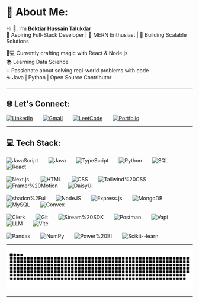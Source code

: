 # 💫 About Me:
Hi 👋, I'm **Boktiar Hussain Talukdar** 
<br>
🎯 Aspiring Full-Stack Developer | 🌱 MERN Enthusiast | 🚀 Building Scalable Solutions

👨💻 Currently crafting magic with React & Node.js  
📚 Learning Data Science                         
💡 Passionate about solving real-world problems with code  
☕️ Java | Python | Open Source Contributor

---

## 🌐 Let's Connect:

[![LinkedIn](https://img.shields.io/badge/LinkedIn-Connect%20Professionally-%230077B5?style=for-the-badge&logo=linkedin)](https://linkedin.com/in/boktiar-hussain-58766a254) &nbsp;&nbsp;&nbsp;&nbsp;&nbsp;
[![Gmail](https://img.shields.io/badge/Email-Send%20Message-%23D14836?style=for-the-badge&logo=gmail)](mailto:boktiaroff01@gmail.com) &nbsp;&nbsp;&nbsp;&nbsp;&nbsp; 
[![LeetCode](https://img.shields.io/badge/LeetCode-Solve%20Challenges-%23FFA116?style=for-the-badge&logo=leetcode)](https://leetcode.com/u/Boktiar/) &nbsp;&nbsp;&nbsp;&nbsp;&nbsp;
[![Portfolio](https://img.shields.io/badge/🚀%20Portfolio-Visit%20Now-%23000000?style=for-the-badge)](https://portfolio-boktiars-projects.vercel.app/)

---

## 💻 Tech Stack:

![JavaScript](https://img.shields.io/badge/javascript-%23323330.svg?style=for-the-badge&logo=javascript&logoColor=%23F7DF1E)&nbsp;&nbsp;&nbsp;&nbsp;&nbsp;&nbsp;&nbsp;![Java](https://img.shields.io/badge/java-%23ED8B00.svg?style=for-the-badge&logo=openjdk&logoColor=white)&nbsp;&nbsp;&nbsp;&nbsp;&nbsp;&nbsp;&nbsp;![TypeScript](https://img.shields.io/badge/typescript-%23007ACC.svg?style=for-the-badge&logo=typescript&logoColor=white)&nbsp;&nbsp;&nbsp;&nbsp;&nbsp;&nbsp;&nbsp;![Python](https://img.shields.io/badge/python-3670A0?style=for-the-badge&logo=python&logoColor=ffdd54)&nbsp;&nbsp;&nbsp;&nbsp;&nbsp;&nbsp;&nbsp;![SQL](https://img.shields.io/badge/SQL-%2300ADD8.svg?style=for-the-badge&logo=postgresql&logoColor=white)&nbsp;&nbsp;&nbsp;&nbsp;&nbsp;&nbsp;&nbsp;![React](https://img.shields.io/badge/react-%2320232a.svg?style=for-the-badge&logo=react&logoColor=%2361DAFB)&nbsp;&nbsp;&nbsp;&nbsp;&nbsp;&nbsp;&nbsp;
<br><br>
![Next.js](https://img.shields.io/badge/Next.js-black?style=for-the-badge&logo=nextdotjs&logoColor=white) &nbsp;&nbsp;&nbsp;&nbsp;&nbsp;&nbsp;&nbsp;![HTML](https://img.shields.io/badge/html5-%23E34F26.svg?style=for-the-badge&logo=html5&logoColor=white)&nbsp;&nbsp;&nbsp;&nbsp;&nbsp;&nbsp;&nbsp;![CSS](https://img.shields.io/badge/css3-%231572B6.svg?style=for-the-badge&logo=css3&logoColor=white)&nbsp;&nbsp;&nbsp;&nbsp;&nbsp;&nbsp;&nbsp;![Tailwind%20CSS](https://img.shields.io/badge/Tailwind%20CSS-%2306B6D4.svg?style=for-the-badge&logo=tailwindcss&logoColor=white)&nbsp;&nbsp;&nbsp;&nbsp;&nbsp;&nbsp;&nbsp;![Framer%20Motion](https://img.shields.io/badge/Framer%20Motion-%23000000.svg?style=for-the-badge&logo=framer&logoColor=white)&nbsp;&nbsp;&nbsp;&nbsp;&nbsp;&nbsp;&nbsp;![DaisyUI](https://img.shields.io/badge/DaisyUI-%2300BFFF.svg?style=for-the-badge)&nbsp;&nbsp;&nbsp;&nbsp;&nbsp;&nbsp;&nbsp;
<br><br>
![shadcn%2Fui](https://img.shields.io/badge/shadcn%2Fui-%23111827.svg?style=for-the-badge)&nbsp;&nbsp;&nbsp;&nbsp;&nbsp;&nbsp;&nbsp;![NodeJS](https://img.shields.io/badge/node.js-6DA55F?style=for-the-badge&logo=node.js&logoColor=white)&nbsp;&nbsp;&nbsp;&nbsp;&nbsp;&nbsp;&nbsp;![Express.js](https://img.shields.io/badge/express.js-%23404d59.svg?style=for-the-badge&logo=express&logoColor=%2361DAFB)&nbsp;&nbsp;&nbsp;&nbsp;&nbsp;&nbsp;&nbsp;![MongoDB](https://img.shields.io/badge/MongoDB-%234ea94b.svg?style=for-the-badge&logo=mongodb&logoColor=white)&nbsp;&nbsp;&nbsp;&nbsp;&nbsp;&nbsp;&nbsp;![MySQL](https://img.shields.io/badge/MySQL-4479A1.svg?style=for-the-badge&logo=mysql&logoColor=white)&nbsp;&nbsp;&nbsp;&nbsp;&nbsp;&nbsp;&nbsp;![Convex](https://img.shields.io/badge/Convex-%238B5CF6.svg?style=for-the-badge)
<br><br>
![Clerk](https://img.shields.io/badge/Clerk-%230EA5A4.svg?style=for-the-badge)&nbsp;&nbsp;&nbsp;&nbsp;&nbsp;&nbsp;&nbsp;![Git](https://img.shields.io/badge/Git-%23F05032.svg?style=for-the-badge&logo=git&logoColor=white)&nbsp;&nbsp;&nbsp;&nbsp;&nbsp;&nbsp;&nbsp;![Stream%20SDK](https://img.shields.io/badge/Stream%20SDK-%23FF6B6B.svg?style=for-the-badge)&nbsp;&nbsp;&nbsp;&nbsp;&nbsp;&nbsp;&nbsp;![Postman](https://img.shields.io/badge/Postman-FF6C37?style=for-the-badge&logo=postman&logoColor=white)&nbsp;&nbsp;&nbsp;&nbsp;&nbsp;&nbsp;&nbsp;![Vapi](https://img.shields.io/badge/Vapi-%237C3AED.svg?style=for-the-badge)&nbsp;&nbsp;&nbsp;&nbsp;&nbsp;&nbsp;&nbsp;![LLM](https://img.shields.io/badge/LLM-%23111827.svg?style=for-the-badge)&nbsp;&nbsp;&nbsp;&nbsp;&nbsp;&nbsp;&nbsp;![Vite](https://img.shields.io/badge/vite-%23646CFF.svg?style=for-the-badge&logo=vite&logoColor=white)
<br><br>
![Pandas](https://img.shields.io/badge/Pandas-%23150458.svg?style=for-the-badge&logo=pandas)&nbsp;&nbsp;&nbsp;&nbsp;&nbsp;&nbsp;&nbsp;![NumPy](https://img.shields.io/badge/NumPy-%23013243.svg?style=for-the-badge&logo=numpy)&nbsp;&nbsp;&nbsp;&nbsp;&nbsp;&nbsp;&nbsp;![Power%20BI](https://img.shields.io/badge/Power%20BI-%23F2C811.svg?style=for-the-badge&logo=power-bi&logoColor=white)&nbsp;&nbsp;&nbsp;&nbsp;&nbsp;&nbsp;&nbsp;![Scikit--learn](https://img.shields.io/badge/Scikit--learn-%23F7931E.svg?style=for-the-badge)


---



<p align="center">
  <picture>
    <source media="(prefers-color-scheme: dark)" srcset="https://raw.githubusercontent.com/BHSajuu/BHSajuu/output/github-snake-dark.svg" />
    <source media="(prefers-color-scheme: light)" srcset="https://raw.githubusercontent.com/BHSajuu/BHSajuu/output/github-snake.svg" />
    <img alt="github-snake" src="https://raw.githubusercontent.com/BHSajuu/BHSajuu/output/github-snake.svg" />
  </picture>
</p>

---



<!-- Proudly created with GPRM ( https://gprm.itsvg.in ) -->
